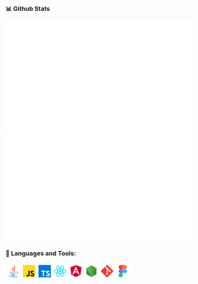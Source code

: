 ### 📊 Github Stats

<a href="https://github.com/leopoglia/leopoglia">
                <img src="https://raw.githubusercontent.com/leopoglia/leopoglia/2cb46f658944fdce274c4b02f84e142a840fdeb8/generated/languages.svg#gh-dark-mode-only" />
                <img src="https://raw.githubusercontent.com/leopoglia/leopoglia/8c73c740716269d29d241187eafb9ac020bf8349/generated/overview.svg#gh-dark-mode-only"/>     
</a>



### 🔨 Languages and Tools:
<a href="https://www.java.com" target="_blank"><img align="left" alt="Java" height ="42px" src="https://github.com/leopoglia/leopoglia/blob/master/imgs/java.svg"></a>
<a href="https://developer.mozilla.org/en-US/docs/Web/JavaScript" target="_blank"> <img align="left" alt="JavaScript" height ="42px"  src="https://github.com/leopoglia/leopoglia/blob/master/imgs/javascript.svg"> </a>
<a href="https://www.typescriptlang.org/" target="_blank"><img align="left" alt="Typescirpt" height ="42px" src="https://github.com/leopoglia/leopoglia/blob/master/imgs/typescript.svg"></a>
<a href="https://reactjs.org/" target="_blank"> <img align="left" alt="React" height ="42px" src="https://github.com/leopoglia/leopoglia/blob/master/imgs/react.svg"></a>
<a href="https://angular.io/" target="_blank"> <img align="left" alt="Angular" height ="42px" src="https://github.com/leopoglia/leopoglia/blob/master/imgs/angular.svg"></a>
<a href="https://nodejs.org" target="_blank"><img align="left" alt="Node.js" height ="42px" src="https://github.com/leopoglia/leopoglia/blob/master/imgs/node.svg"></a>
<a href="https://git-scm.com/" target="_blank"> <img src="https://github.com/leopoglia/leopoglia/blob/master/imgs/git-scm.svg" align="left" alt="Git" height='42px'/></a>
<a href="https://www.figma.com/" target="_blank"> <img src="https://github.com/leopoglia/leopoglia/blob/master/imgs/figma.svg" alt="Figma" height='42px'/></a>


